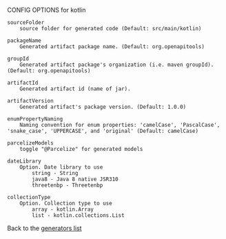CONFIG OPTIONS for kotlin

    sourceFolder
        source folder for generated code (Default: src/main/kotlin)

    packageName
        Generated artifact package name. (Default: org.openapitools)

    groupId
        Generated artifact package's organization (i.e. maven groupId). (Default: org.openapitools)

    artifactId
        Generated artifact id (name of jar).

    artifactVersion
        Generated artifact's package version. (Default: 1.0.0)

    enumPropertyNaming
        Naming convention for enum properties: 'camelCase', 'PascalCase', 'snake_case', 'UPPERCASE', and 'original' (Default: camelCase)

    parcelizeModels
        toggle "@Parcelize" for generated models

    dateLibrary
        Option. Date library to use
            string - String
            java8 - Java 8 native JSR310
            threetenbp - Threetenbp

    collectionType
        Option. Collection type to use
            array - kotlin.Array
            list - kotlin.collections.List

Back to the [generators list](README.md)

